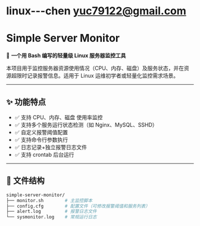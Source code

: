 # linux---chen  yuc79122@gmail.com
# Simple Server Monitor

🎯 **一个用 Bash 编写的轻量级 Linux 服务器监控工具**

本项目用于监控服务器资源使用情况（CPU、内存、磁盘）及服务状态，并在资源超限时记录报警信息。适用于 Linux 运维初学者或轻量化监控需求场景。

---

## ✨ 功能特点

- ✅ 支持 CPU、内存、磁盘 使用率监控
- ✅ 支持多个服务运行状态检测（如 Nginx、MySQL、SSHD）
- ✅ 自定义报警阈值配置
- ✅ 支持命令行参数执行
- ✅ 日志记录+独立报警日志文件
- ✅ 支持 crontab 后台运行

---

## 📁 文件结构

```bash
simple-server-monitor/
├── monitor.sh        # 主监控脚本
├── config.cfg        # 配置文件（可修改报警阈值和服务列表）
├── alert.log         # 报警日志文件
└── sysmonitor.log    # 常规运行日志
